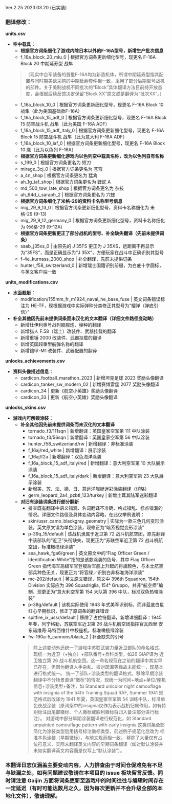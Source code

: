Ver.2.25 2023.03.20 (已实装)
### 翻译修改：

**units.csv**
- **空中载具：**
  - **根据官方词条细化了游戏内除日本以外的F-16A型号，新增生产批次信息**
  - f_16a_block_20_mlu_0 | 根据官方词条更新细化型号，现更名 F-16A Block 20 中期延寿型 战隼
  >（现实中台军装备的首批F-16A均为新造机体，所谓中期延寿型指其配置与同时期美欧采购的中期延寿套件相一致，采用了部分后期型号战机的部件。关于美制战机不同批次的“Block”具体翻译方法目前持开放态度，会根据后续反馈决定保留“Block XX”原文或是翻译为“批次XX”。）
  - f_16a_block_10_0 | 根据官方词条更新细化型号，现更名 F-16A Block 10 战隼（此为美国基础款F-16A）
  - f_16a_block_15_adf_0 | 根据官方词条更新细化型号，现更名 F-16A Block 15 防空战斗机 战隼（此为美国 F-16A ADF）
  - f_16a_block_15_adf_italy_0 | 根据官方词条更新细化型号，现更名 F-16A Block 15 防空战斗机 战隼（此为意大利 F-16A ADF）
  - f_16a_block_10_iaf_0 | 根据官方词条更新细化型号，现更名 F-16A Block 10 鹰（此为以色列 F-16A）
  - **根据官方词条更新细化游戏内以色列空中载具名称，改为以色列自有名称**
  - s_199_0 | 根据官方词条更名为 短刀
  - mirage_3cj_0 | 根据官方词条更名为 苍穹
  - a_4n_shop | 根据官方词条更名为 猛禽
  - ah_1g_iaf_shop | 根据官方词条更名为 蝰蛇 A
  - md_500_tow_late_shop | 根据官方词条更名为 杂技
  - ah_64d_i_saraph_2 | 根据官方词条更名为 穴蝰
  - **根据官方词条细化了米格-29的资料卡名称型号信息**
  - mig_29_9_13_0 | 根据官方词条更新细化型号，资料卡名称细化为 米格-29 (9-13)
  - mig_29_9_12_germany_0 | 根据官方词条更新细化型号，资料卡名称细化为 ◊米格-29 (9-12A)
  - **根据官方词条更新更正了部分战机的型号、补全缺失翻译（先前未提供词条）**
  - saab_j35xs_0 | 由原先的 J 35FS 更正为 J 35XS，远距离不再显示为“35FS”，而是正确显示为“J 35X”，方便玩家在战斗中正确识别其型号
  - f-4e_kurnass_2000_shop | 补全翻译，先前未提供词条
  - hunter_f58_switzerland_0 | 新增瑞士国籍识别前缀，为白底十字圆标，与英文客户端一致
 
**units_modifications.csv**
- **水面舰艇：**
  - modification/155mm_fr_m1924_naval_he_base_fuse | 英文词条错误标注为 HE-TF，现根据游戏中实际弹种分类修正其型号为“榴弹（弹底引信）”
- **补全其他因先前未提供词条而未汉化的文本翻译（详细文件路径变动略）**
  - 新增杜伊利奥号战列舰舰炮、弹种的翻译
  - 新增猎人 F.58（瑞士）改装件、武器挂载的翻译
  - 新增重锤 2000 改装件、武器挂载的翻译
  - 新增英国超重型航弹名称的翻译
  - 新增铠甲-M1 改装件、武器配置的翻译
  
**unlocks_achievements.csv**
- **资料头像描述信息：**
  - cardicon_football_marathon_2023 | 新增坦克足球 2023 奖励头像翻译
  - cardicon_tanker_sw_modern_02 | 新增赛博雷霆 2077 奖励头像翻译
  - cardicon_34 | 更新《航空小英雄》奖励头像翻译
  - cardicon_33 | 更新《航空小英雄》奖励头像翻译

**unlocks_skins.csv**
- **游戏内可解锁涂装：**
  - **补全其他因先前未提供词条而未汉化的文本翻译**
    - tornado_f3/111sqn | 新增翻译：英国皇家空军第 111 中队涂装
    - tornado_f3/56sqn | 新增翻译：英国皇家空军第 56 中队涂装
    - hunter_f58_switzerland/rw | 新增翻译：非标准涂装
    - f_16aj/red_white | 新增翻译：展示涂装
    - f_16aj/f2a | 新增翻译：双色海洋涂装
    - f_16a_block_15_adf_italy/red | 新增翻译：意大利空军第 10 大队展示涂装
    - f_16a_block_15_adf_italy/dark | 新增翻译：意大利空军第 23 大队展示涂装
    - 新增美、苏、法、德、日、意远洋舰艇迷彩涂装翻译（详略）
    - germ_leopard_2a4_pzbtl_123/turkey | 新增土耳其陆军迷彩翻译
  - **对旧有涂装词条进行部分翻新**
    - 排查既有翻译中语义错漏、名词翻译不准确、格式错乱、标点错漏的情况。详细文件路径及具体变动内容略，在此仅举例说明：
    - skin/ussr_camo_blackgray_geometry | 实际为一款三色几何变形涂装，英文原文误为单色涂装，现修正为“暗系视觉变形涂装”
    - p-39q_15/default | 该战机隶属于近卫第 72 战斗机航空团，原先翻译中该部队的“近卫”头衔缺失，现更正为“苏联空军近卫第 72 战斗机航空团，标准橄榄绿涂装”
    - sea_hawk_fga6/green | 英文原文中的“Flag Officer Green / Identification White”指的是该款涂装的色号，其中 Flag Officer Green 指代海军高级军官登舰后军舰上升起的将旗颜色，与本土航空部兵种色无关，现更正为“将官绿／识别白非标准海洋涂装”
    - mc-202/default | 英文原文错误，原文中 396th Squadron, 154th Division 实际应为 396 Squadriglia, 154° Gruppo，并非“航空师”编制，现更正为“意大利空军第 154 大队第 396 中队，标准双色热带涂装”
    - p-38g/default | 该机实际使用 1943 年式美军识别标，而非蓝底白星红心早期标识，修正了原词条的翻译错误
    - spitfire_ix_ussr/default | 移除了占位符翻译，新增详细翻译：1945 年春，列宁格勒，苏联空军近卫第 26 战斗机航空团指挥官瓦西里·安东诺维奇·马特西维什中校座机，标准橄榄绿涂装
    - fw-190a-5_cannons/black_2 | 补全缺失的引号
    > 除上述变动外还统一了游戏中苏联武装力量近卫部队的命名格式，现统一为近卫（+独立）+部队番号+兵科类型，如26 GIAP译为 近卫独立第 26 战斗机航空团。这一命名规范在之前的翻译中其实早已存在，但因为翻译人手杂乱、校对疏漏等缘故未能统一，现基本进行格式统一。
    > 统一了部队+涂装类型的翻译格式，移除早期涂装翻译中不分场景直译“徽标”的情况，现统一为时间+地点+单位/座机信息+涂装类型+备注，如 Standard unicolor night camouflage with insignia of the 54th Training Squad RAF, Summer 1941 规范格式后改译为 1941 年夏，英国皇家空军第 54 训练中队，标准单色夜战涂装（原词条中的insignia仅作为表示战机归属作用，如有特别标注出尾部徽标、个人徽标或胜利徽标将归入备注部分进行标注）。
    > 对游戏中部分早期涂装翻译进行规范化，如 Standard unpainted camouflage pattern with early insignia 这类词条全部简化为涂装类型后用括号标注徽标类型，前述例子规范化后改为 标准本色涂装（早期徽标），与前文规范相一致。
    > 移除了大量仅有占位符意义、实际未翻译英文内容的早期词条翻译（如对默认涂装并未如实翻译英文内容而是仅写上“默认涂装”）。
 
### 本翻译日志仅涵盖主要变动内容，人力排查由于时间仓促难免有不足与缺漏之处，如有问题建议敬请在本项目的 issue 板块留言反馈。同时请注意 Gaijin 方面将词条更新至游戏中的时间往往与编辑时间存在一定延迟（有时可能达数月之久，因为每次更新并不会升级全部的本地化文件），敬请理解。
